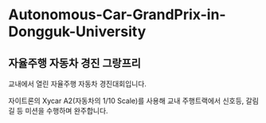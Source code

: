 # Autonomous-Car-GrandPrix-in-Dongguk-University

## 자율주행 자동차 경진 그랑프리

교내에서 열린 자율주행 자동차 경진대회입니다. 

자이트론의 Xycar A2(자동차의 1/10 Scale)를 사용해 교내 주행트랙에서 신호등, 갈림길 등 미션을 수행하며 완주합니다.
